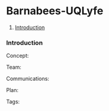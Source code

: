 # Barnabees-UQLyfe

1. [Introduction](#Introduction)
















































### Introduction

Concept:

Team:

Communications:

Plan:

Tags:

